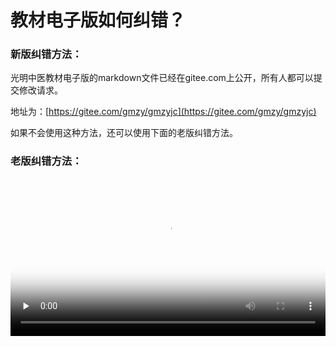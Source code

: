 # 教材电子版如何纠错？

### 新版纠错方法：

光明中医教材电子版的markdown文件已经在gitee.com上公开，所有人都可以提交修改请求。

地址为：[https://gitee.com/gmzy/gmzyjc](https://gitee.com/gmzy/gmzyjc)

如果不会使用这种方法，还可以使用下面的老版纠错方法。

### 老版纠错方法：


<video id="video" controls="" preload="none" width="100%"  poster="https://zuoye.gmzy.org.cn/media/video/jiucuo.png">
<source id="mp4" src="https://zuoye.gmzy.org.cn/media/video/jiucuo.mp4" type="video/mp4">
</video>